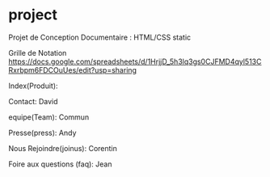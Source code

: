# project
Projet de Conception Documentaire : HTML/CSS static

Grille de Notation
https://docs.google.com/spreadsheets/d/1HrjjD_5h3lq3gs0CJFMD4qyl513CRxrbpm6FDCOuUes/edit?usp=sharing

Index(Produit):

Contact: David

equipe(Team): Commun

Presse(press): Andy

Nous Rejoindre(joinus): Corentin

Foire aux questions (faq): Jean
